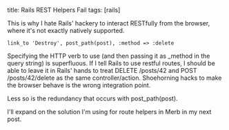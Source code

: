title:  Rails REST Helpers Fail
tags:   [rails]

This is why I hate Rails' hackery to interact RESTfully from the browser, where it's not exactly natively supported.

    link_to 'Destroy', post_path(post), :method => :delete

Specifying the HTTP verb to use (and then passing it as _method in the query string) is superfluous.  If I tell Rails to use restful routes, I should be able to leave it in Rails' hands to treat DELETE /posts/42 and POST /posts/42/delete as the same controller/action.  Shoehorning hacks to make the browser behave is the wrong integration point.

Less so is the redundancy that occurs with post_path(post).

I'll expand on the solution I'm using for route helpers in Merb in my next post.

